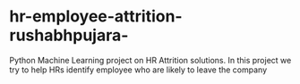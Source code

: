 # hr-employee-attrition-rushabhpujara-
Python Machine Learning project on HR Attrition solutions. In this project we try to help HRs identify employee who are likely to leave the company   
